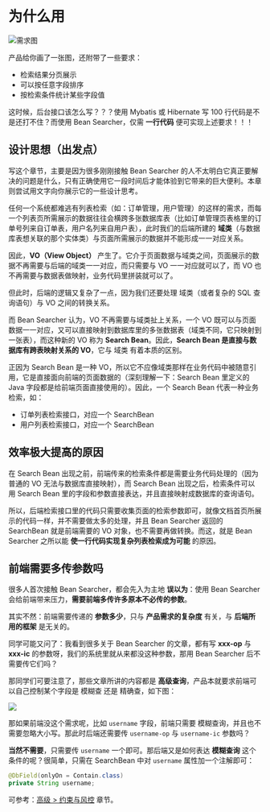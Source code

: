 # 为什么用

![需求图](/requirement.png)

产品给你画了一张图，还附带了一些要求：

* 检索结果分页展示
* 可以按任意字段排序
* 按检索条件统计某些字段值

这时候，后台接口该怎么写？？？使用 Mybatis 或 Hibernate 写 100 行代码是不是还打不住？而使用 Bean Searcher，仅需 **一行代码** 便可实现上述要求！！！

## 设计思想（出发点）

写这个章节，主要是因为很多刚刚接触 Bean Searcher 的人不太明白它真正要解决的问题是什么，只有正确使用它一段时间后才能体验到它带来的巨大便利。本章则尝试用文字向你展示它的一些设计思考。

任何一个系统都难逃有列表检索（如：订单管理，用户管理）的这样的需求，而每一个列表页所需展示的数据往往会横跨多张数据库表（比如订单管理页表格里的订单号列来自订单表，用户名列来自用户表），此时我们的后端所建的 **域类**（与数据库表想关联的那个实体类）与页面所需展示的数据并不能形成一一对应关系。

因此，**VO（View Object）** 产生了。它介于页面数据与域类之间，页面展示的数据不再需要与后端的域类一一对应，而只需要与 VO 一一对应就可以了，而 VO 也不再需要与数据表做映射，业务代码里拼装就可以了。

但此时，后端的逻辑又复杂了一点，因为我们还要处理 域类（或者复杂的 SQL 查询语句）与 VO 之间的转换关系。 

而 Bean Searcher 认为，VO 不再需要与域类扯上关系，一个 VO 既可以与页面数据一一对应，又可以直接映射到数据库里的多张数据表（域类不同，它只映射到一张表），而这种新的 VO 称为 **Search Bean**。因此，**Search Bean 是直接与数据库有跨表映射关系的 VO**，它与 域类 有着本质的区别。

正因为 Search Bean 是一种 VO，所以它不应像域类那样在业务代码中被随意引用，它是直接面向前端的页面数据的（深刻理解一下：Search Bean 里定义的 Java 字段都是给前端页面直接使用的）。因此，一个 Search Bean 代表一种业务检索，如：

* 订单列表检索接口，对应一个 SearchBean
* 用户列表检索接口，对应一个 SearchBean

## 效率极大提高的原因

在 Search Bean 出现之前，前端传来的检索条件都是需要业务代码处理的（因为普通的 VO 无法与数据库直接映射），而 Search Bean 出现之后，检索条件可以用 Search Bean 里的字段和参数直接表达，并且直接映射成数据库的查询语句。

所以，后端检索接口里的代码只需要收集页面的检索参数即可，就像文档首页所展示的代码一样，并不需要做太多的处理，并且 Bean Searcher 返回的 SearchBean 就是前端需要的 VO 对象，也不需要再做转换。而这，就是 Bean Searcher 之所以能 **使一行代码实现复杂列表检索成为可能** 的原因。

## 前端需要多传参数吗

很多人首次接触 Bean Searcher，都会先入为主地 **误以为**：使用 Bean Searcher 会给前端带来压力，**需要前端多传许多原本不必传的参数**。

其实不然：前端需要传递的 **参数多少**，只与 **产品需求的复杂度** 有关，与 **后端所用的框架** 是无关的。

同学可能又问了：我看到很多关于 Bean Searcher 的文章，都有写 **xxx-op** 与 **xxx-ic** 的参数呀，我们的系统里就从来都没这种参数，那用 Bean Searcher 后不需要传它们吗？

那同学们可要注意了，那些文章所讲的内容都是 **高级查询**，产品本就要求前端可以自己控制某个字段是 模糊查 还是 精确查，如下图：

![](/requirement_1.png)

那如果前端没这个需求呢，比如 `username` 字段，前端只需要 模糊查询，并且也不需要忽略大小写。那此时后端还需要传 `username-op` 与 `username-ic` 参数吗？

**当然不需要**，只需要传 `username` 一个即可。那后端又是如何表达 **模糊查询** 这个条件的呢？很简单，只需在 SearchBean 中对 `username` 属性加一个注解即可：

```java
@DbField(onlyOn = Contain.class)
private String username;
```

可参考：[高级 > 约束与风控](/guide/advance/safe) 章节。
